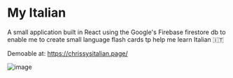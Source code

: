 # My Italian

A small application built in React using the Google's Firebase firestore db to enable me to create small language flash cards tp help me learn Italian 🇮🇹

Demoable at: https://chrissysitalian.page/

![image](https://user-images.githubusercontent.com/46443589/172234566-8c36a565-05d6-456f-ab7b-423d6a82c3c9.png)



